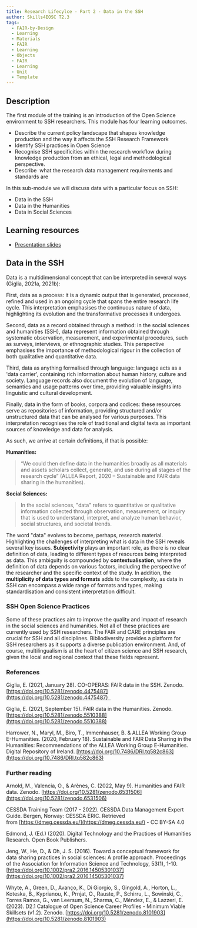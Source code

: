 ```yaml
---
title: Research Lifecylce - Part 2 - Data in the SSH
author: Skills4EOSC T2.3
tags:
  - FAIR-by-Design
  - Learning
  - Materials
  - FAIR
  - Learning
  - Objects
  - FAIR
  - Learning
  - Unit
  - Template
---
```

## Description

The first module of the training is an introduction of the Open Science environment to SSH researchers. This module has four learning outcomes.

- Describe the current policy landscape that shapes knowledge production and the way it affects the SSH Research Framework
- Identify SSH practices in Open Science
- Recognise SSH specificities within the research workflow during knowledge production from an ethical, legal and methodological perspective.
- Describe  what the research data management requirements and standards are

In this sub-module we will discuss data with a particular focus on SSH:

- Data in the SSH
- Data in the Humanities
- Data in Social Sciences

## Learning resources

- [Presentation slides](https://docs.google.com/presentation/d/12pZkgoUSe-WLyUflf2CT-FMHrMY8hIwp/edit?usp=sharing&ouid=102604071504748959042&rtpof=true&sd=true)

## Data in the SSH

Data is a multidimensional concept that can be interpreted in several ways (Giglia, 2021a, 2021b):

First, data as a process: it is a dynamic output that is generated, processed, refined and used in an ongoing cycle that spans the entire research life cycle. This interpretation emphasises the continuous nature of data, highlighting its evolution and the transformative processes it undergoes.

Second, data as a record obtained through a method: in the social sciences and humanities (SSH), data represent information obtained through systematic observation, measurement, and experimental procedures, such as surveys, interviews, or ethnographic studies. This perspective emphasises the importance of methodological rigour in the collection of both qualitative and quantitative data.

Third, data as anything formalised through language: language acts as a 'data carrier', containing rich information about human history, culture and society. Language records also document the evolution of language, semantics and usage patterns over time, providing valuable insights into linguistic and cultural development.

Finally, data in the form of books, corpora and codices: these resources serve as repositories of information, providing structured and/or unstructured data that can be analysed for various purposes. This interpretation recognises the role of traditional and digital texts as important sources of knowledge and data for analysis. 

As such, we arrive at certain definitions, if that is possible:

**Humanities:**
> “We could then define data in the humanities broadly as all materials and assets scholars collect, generate, and use during all stages of the research cycle” (ALLEA Report, 2020 – Sustainable and FAIR data sharing in the humanities).

**Social Sciences:**
> In the social sciences, "data" refers to quantitative or qualitative information collected through observation, measurement, or inquiry that is used to understand, interpret, and analyze human behavior, social structures, and societal trends.

The word "data" evolves to become, perhaps, research material. Highlighting the challenges of interpreting what is data in the SSH reveals several key issues. **Subjectivity** plays an important role, as there is no clear definition of data, leading to different types of resources being interpreted as data. This ambiguity is compounded by **contextualisation**, where the definition of data depends on various factors, including the perspective of the researcher and the specific context of the study. In addition, the **multiplicity of data types and formats** adds to the complexity, as data in SSH can encompass a wide range of formats and types, making standardisation and consistent interpretation difficult.

### SSH Open Science Practices

Some of these practices aim to improve the quality and impact of research in the social sciences and humanities. Not all of these practices are currently used by SSH researchers. The FAIR and CARE principles are crucial for SSH and all disciplines. Bibliodiversity provides a platform for SSH researchers as it supports a diverse publication environment. And, of course, multilingualism is at the heart of citizen science and SSH research, given the local and regional context that these fields represent. 

### References

Giglia, E. (2021, January 28). CO-OPERAS: FAIR data in the SSH. Zenodo. [https://doi.org/10.5281/zenodo.4475487](https://doi.org/10.5281/zenodo.4475487)  

Giglia, E. (2021, September 15). FAIR data in the Humanities. Zenodo. [https://doi.org/10.5281/zenodo.5510388](https://doi.org/10.5281/zenodo.5510388)

Harrower, N., Maryl, M., Biro, T., Immenhauser, B. & ALLEA Working Group E-Humanities. (2020, February 18). Sustainable and FAIR Data Sharing in the Humanities: Recommendations of the ALLEA Working Group E-Humanities. Digital Repository of Ireland. [https://doi.org/10.7486/DRI.tq582c863](https://doi.org/10.7486/DRI.tq582c863)
  
### Further reading

Arnold, M., Valencia, O., & Arènes, C. (2022, May 9). Humanities and FAIR data. Zenodo. [https://doi.org/10.5281/zenodo.6531506](https://doi.org/10.5281/zenodo.6531506)

CESSDA Training Team (2017 - 2022). CESSDA Data Management Expert Guide. Bergen, Norway: CESSDA ERIC. Retrieved from [https://dmeg.cessda.eu/](https://dmeg.cessda.eu/) - CC BY-SA 4.0

Edmond, J. (Ed.) (2020). Digital Technology and the Practices of Humanities Research. Open Book Publishers.

Jeng, W., He, D., & Oh, J. S. (2016). Toward a conceptual framework for data sharing practices in social sciences: A profile approach. Proceedings of the Association for Information Science and Technology, 53(1), 1-10. [https://doi.org/10.1002/pra2.2016.14505301037](https://doi.org/10.1002/pra2.2016.14505301037)

Whyte, A., Green, D., Avanço, K., Di Giorgio, S., Gingold, A., Horton, L., Koteska, B., Kyprianou, K., Prnjat, O., Rauste, P., Schirru, L., Sowinski, C., Torres Ramos, G., van Leersum, N., Sharma, C., Méndez, E., & Lazzeri, E. (2023). D2.1 Catalogue of Open Science Career Profiles - Minimum Viable Skillsets (v1.2). Zenodo. [https://doi.org/10.5281/zenodo.8101903](https://doi.org/10.5281/zenodo.8101903)



